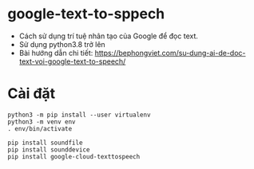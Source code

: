 # google-text-to-sppech
- Cách sử dụng trí tuệ nhân tạo của Google để đọc text.
- Sử dụng python3.8 trở lên
- Bài hướng dẫn chi tiết: https://bephongviet.com/su-dung-ai-de-doc-text-voi-google-text-to-speech/

# Cài đặt

```
python3 -m pip install --user virtualenv
python3 -m venv env
. env/bin/activate

pip install soundfile 
pip install sounddevice 
pip install google-cloud-texttospeech
```
